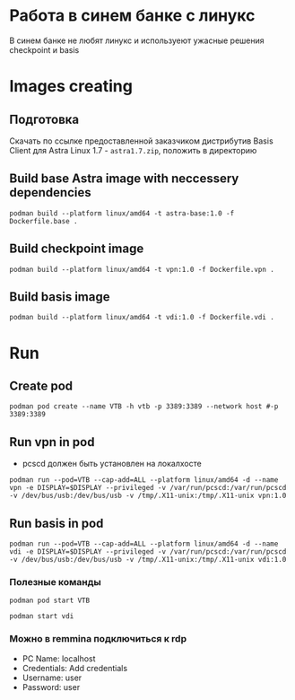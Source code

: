 # Работа в синем банке с линукс
В синем банке не любят линукс и используеют ужасные решения checkpoint и basis

# Images creating

## Подготовка
Скачать по ссылке предоставленной заказчиком дистрибутив Basis Client для Astra Linux 1.7 - `astra1.7.zip`, положить в директорию

## Build base Astra image with neccessery dependencies
```console
podman build --platform linux/amd64 -t astra-base:1.0 -f Dockerfile.base .
```

## Build checkpoint image
```console
podman build --platform linux/amd64 -t vpn:1.0 -f Dockerfile.vpn .
```

## Build basis image
```console
podman build --platform linux/amd64 -t vdi:1.0 -f Dockerfile.vdi .
```

# Run

## Create pod
```console
podman pod create --name VTB -h vtb -p 3389:3389 --network host #-p 3389:3389
```

## Run vpn in pod
* pcscd должен быть установлен на локалхосте

```console
podman run --pod=VTB --cap-add=ALL --platform linux/amd64 -d --name vpn -e DISPLAY=$DISPLAY --privileged -v /var/run/pcscd:/var/run/pcscd -v /dev/bus/usb:/dev/bus/usb -v /tmp/.X11-unix:/tmp/.X11-unix vpn:1.0
```

## Run basis in pod
```console
podman run --pod=VTB --cap-add=ALL --platform linux/amd64 -d --name vdi -e DISPLAY=$DISPLAY --privileged -v /var/run/pcscd:/var/run/pcscd -v /dev/bus/usb:/dev/bus/usb -v /tmp/.X11-unix:/tmp/.X11-unix vdi:1.0
```

### Полезные команды
```console
podman pod start VTB
```

```console
podman start vdi
```

### Можно в remmina подключиться к rdp
* PC Name: localhost
* Credentials: Add credentials
* Username: user
* Password: user
